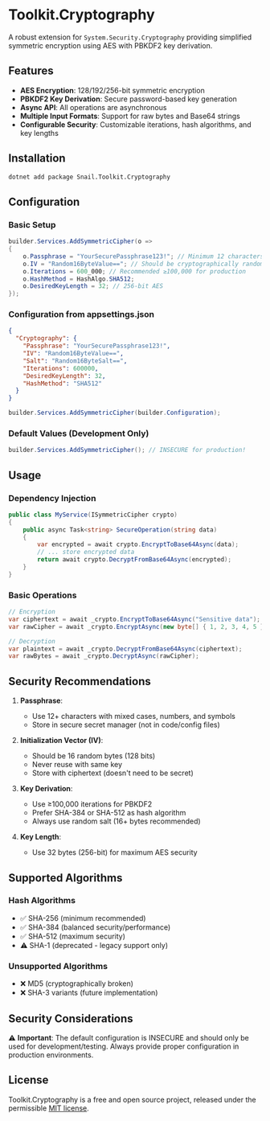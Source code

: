 # Toolkit.Cryptography

A robust extension for `System.Security.Cryptography` providing simplified symmetric encryption using AES with PBKDF2 key derivation.

## Features

- **AES Encryption**: 128/192/256-bit symmetric encryption
- **PBKDF2 Key Derivation**: Secure password-based key generation
- **Async API**: All operations are asynchronous
- **Multiple Input Formats**: Support for raw bytes and Base64 strings
- **Configurable Security**: Customizable iterations, hash algorithms, and key lengths

## Installation

```bash
dotnet add package Snail.Toolkit.Cryptography
```

## Configuration

### Basic Setup

```csharp
builder.Services.AddSymmetricCipher(o =>
{
    o.Passphrase = "YourSecurePassphrase123!"; // Minimum 12 characters
    o.IV = "Random16ByteValue=="; // Should be cryptographically random
    o.Iterations = 600_000; // Recommended ≥100,000 for production
    o.HashMethod = HashAlgo.SHA512;
    o.DesiredKeyLength = 32; // 256-bit AES
});
```

### Configuration from appsettings.json

```json
{
  "Cryptography": {
    "Passphrase": "YourSecurePassphrase123!",
    "IV": "Random16ByteValue==",
    "Salt": "Random16ByteSalt==",
    "Iterations": 600000,
    "DesiredKeyLength": 32,
    "HashMethod": "SHA512"
  }
}
```

```csharp
builder.Services.AddSymmetricCipher(builder.Configuration);
```

### Default Values (Development Only)

```csharp
builder.Services.AddSymmetricCipher(); // INSECURE for production!
```

## Usage

### Dependency Injection

```csharp
public class MyService(ISymmetricCipher crypto)
{
    public async Task<string> SecureOperation(string data)
    {
        var encrypted = await crypto.EncryptToBase64Async(data);
        // ... store encrypted data
        return await crypto.DecryptFromBase64Async(encrypted);
    }
}
```

### Basic Operations

```csharp
// Encryption
var ciphertext = await _crypto.EncryptToBase64Async("Sensitive data");
var rawCipher = await _crypto.EncryptAsync(new byte[] { 1, 2, 3, 4, 5 });

// Decryption
var plaintext = await _crypto.DecryptFromBase64Async(ciphertext);
var rawBytes = await _crypto.DecryptAsync(rawCipher);
```

## Security Recommendations

1. **Passphrase**:
    - Use 12+ characters with mixed cases, numbers, and symbols
    - Store in secure secret manager (not in code/config files)

2. **Initialization Vector (IV)**:
    - Should be 16 random bytes (128 bits)
    - Never reuse with same key
    - Store with ciphertext (doesn't need to be secret)

3. **Key Derivation**:
    - Use ≥100,000 iterations for PBKDF2
    - Prefer SHA-384 or SHA-512 as hash algorithm
    - Always use random salt (16+ bytes recommended)

4. **Key Length**:
    - Use 32 bytes (256-bit) for maximum AES security

## Supported Algorithms

### Hash Algorithms
- ✅ SHA-256 (minimum recommended)
- ✅ SHA-384 (balanced security/performance)
- ✅ SHA-512 (maximum security)
- ⚠️ SHA-1 (deprecated - legacy support only)

### Unsupported Algorithms
- ❌ MD5 (cryptographically broken)
- ❌ SHA-3 variants (future implementation)

## Security Considerations

⚠️ **Important**: The default configuration is INSECURE and should only be used for development/testing. Always provide proper configuration in production environments.

## License

Toolkit.Cryptography is a free and open source project, released under the permissible [MIT license](LICENSE).